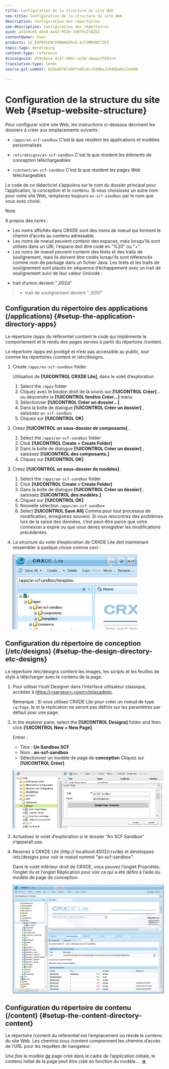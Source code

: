 ```yaml
---
title: Configuration de la structure du site Web
seo-title: Configuration de la structure du site Web
description: Configuration des répertoires
seo-description: Configuration des répertoires
uuid: a31edcd5-dab8-4a42-953b-1d076c2182b2
contentOwner: User
products: SG_EXPERIENCEMANAGER/6.4/COMMUNITIES
topic-tags: developing
content-type: reference
discoiquuid: d18c0ece-4c4f-499c-ac94-a9aaa7f883c4
translation-type: tm+mt
source-git-commit: bd2eb8787a98fa9910cc540ba329466a0e72e0db

---
```



# Configuration de la structure du site Web {#setup-website-structure}

Pour configurer votre site Web, les instructions ci-dessous décrivent les dossiers à créer aux emplacements suivants :

* `/apps/an-scf-sandbox`
C&#39;est là que résident les applications et modèles personnalisés

* `/etc/designs/an-scf-sandbox`
C&#39;est là que résident les éléments de conception téléchargeables

* `/content/an-scf-sandbox`
C&#39;est là que résident les pages Web téléchargeables

Le code de ce didacticiel s’appuiera sur le nom du dossier principal pour l’application, la conception et le contenu. Si vous choisissez un autre nom pour votre site Web, remplacez toujours `an-scf-sandbox` par le nom que vous avez choisi.

>[!NOTE]
>
>A propos des noms :
>
>* Les noms affichés dans CRXDE sont des noms de noeud qui forment le chemin d’accès au contenu adressable.
>* Les noms de noeud peuvent contenir des espaces, mais lorsqu&#39;ils sont utilisés dans un URI, l&#39;espace doit être codé en &quot;%20&quot; ou &quot;+&quot;.
>* Les noms de noeud peuvent contenir des tirets et des traits de soulignement, mais ils doivent être codés lorsqu’ils sont référencés comme nom de package dans un fichier Java. Les tirets et les traits de soulignement sont placés en séquence d’échappement avec un trait de soulignement suivi de leur valeur Unicode :
   >
   >   
   * trait d’union devient &quot;_002d&quot;
   >   * trait de soulignement devient &quot;_005f&quot;


## Configuration du répertoire des applications (/applications) {#setup-the-application-directory-apps}

Le répertoire /apps du référentiel contient le code qui implémente le comportement et le rendu des pages servies à partir du répertoire /content.

Le répertoire /apps est protégé et n’est pas accessible au public, tout comme les répertoires /content et /etc/designs.

1. Create `/apps/an-scf-sandbox` folder.

   Utilisation de **[!UICONTROL CRXDE Lite]**, dans le volet d’exploration

   1. Select the `/apps` folder
   1. Cliquez avec le bouton droit de la souris sur **[!UICONTROL Créer]**... ou descendre la **[!UICONTROL fenêtre Créer...]** menu
   1. Sélectionner **[!UICONTROL Créer un dossier...]** .
   1. Dans la boîte de dialogue **[!UICONTROL Créer un dossier]** , saisissez `an-scf-sandbox`
   1. Cliquez sur **[!UICONTROL OK]**

1. Créez **[!UICONTROL un sous-dossier de composants]** .

   1. Select the `/apps/an-scf-sandbox` folder
   1. Click **[!UICONTROL Create > Create Folder]**
   1. Dans la boîte de dialogue **[!UICONTROL Créer un dossier]** , saisissez **[!UICONTROL des composants.]**
   1. Cliquez sur **[!UICONTROL OK]**

1. Créez **[!UICONTROL un sous-dossier de modèles]** .

   1. Select the `/apps/an-scf-sandbox` folder
   1. Click **[!UICONTROL Create > Create Folder]**
   1. Dans la boîte de dialogue **[!UICONTROL Créer un dossier]** , saisissez **[!UICONTROL des modèles.]**
   1. Cliquez sur **[!UICONTROL OK]**
   1. Nouvelle sélection `/apps/an-scf-sandbox`
   1. Select **[!UICONTROL Save All]**
   Comme pour tout processus de modification, enregistrez souvent. Si vous rencontrez des problèmes lors de la saisie des données, c’est peut-être parce que votre connexion a expiré ou que vous devez enregistrer les modifications précédentes.

1. La structure du volet d’exploration de CRXDE Lite doit maintenant ressembler à quelque chose comme ceci :

   ![chlimage_1-44](assets/chlimage_1-44.png)

## Configuration du répertoire de conception (/etc/designs) {#setup-the-design-directory-etc-designs}

Le répertoire /etc/designs contient les images, les scripts et les feuilles de style à télécharger avec le contenu de la page.

1. Pour utiliser l’outil Designer dans l’interface utilisateur classique, accédez à [https://&lt;serveur>:&lt;port>/miscadmin](http://localhost:4502/miscadmin).

   Remarque : Si vous utilisez CRXDE Lite pour créer un noeud de type `cq:Page`, le et la réplication ne seront pas définis sur les paramètres par défaut pour une page.

1. In the explorer pane, select the **[!UICONTROL Designs]** folder and then click **[!UICONTROL New > New Page]**.

   Entrer :

   * Titre : **Un Sandbox SCF**
   * Nom : **an-scf-sandbox**
   * Sélectionner un modèle de page de **conception**
   Cliquez sur **[!UICONTROL Créer]**

   ![chlimage_1-45](assets/chlimage_1-45.png)

1. Actualisez le volet d’exploration si le dossier &quot;An SCF Sandbox&quot; n’apparaît pas.

1. Revenez à CRXDE Lite (http:// localhost:4502/crx/de) et développez /etc/designs pour voir le noeud nommé &quot;an-scf-sandbox&quot;.

   Dans le volet inférieur droit de CRXDE, vous pouvez  l’onglet Propriétés, l’onglet  du et l’onglet Réplication pour voir ce qui a été défini à l’aide du modèle de page de conception.

   ![chlimage_1-46](assets/chlimage_1-46.png)

## Configuration du répertoire de contenu (/content) {#setup-the-content-directory-content}

Le répertoire /content du référentiel est l’emplacement où réside le contenu du site Web. Les chemins sous /content comprennent les chemins d’accès de l’URL pour les requêtes de navigateur.

*Une fois* le modèle [de](initial-app.md#createthepagetemplate) page créé dans le cadre de l’application initiale, le contenu initial de la page peut être créé en fonction du modèle.... [**⇒**](initial-app.md)
